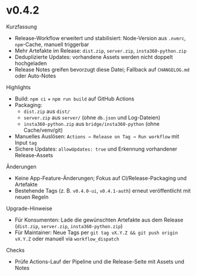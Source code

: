 # v0.4.2

Kurzfassung
- Release-Workflow erweitert und stabilisiert: Node-Version aus `.nvmrc`, `npm`-Cache, manuell triggerbar
- Mehr Artefakte im Release: `dist.zip`, `server.zip`, `insta360-python.zip`
- Deduplizierte Updates: vorhandene Assets werden nicht doppelt hochgeladen
- Release Notes greifen bevorzugt diese Datei; Fallback auf `CHANGELOG.md` oder Auto-Notes

Highlights
- Build: `npm ci` + `npm run build` auf GitHub Actions
- Packaging:
  - `dist.zip` aus `dist/`
  - `server.zip` aus `server/` (ohne `db.json` und Log-Dateien)
  - `insta360-python.zip` aus `bridge/insta360-python` (ohne Cache/venv/git)
- Manuelles Auslösen: `Actions → Release on Tag → Run workflow` mit Input `tag`
- Sichere Updates: `allowUpdates: true` und Erkennung vorhandener Release-Assets

Änderungen
- Keine App-Feature-Änderungen; Fokus auf CI/Release-Packaging und Artefakte
- Bestehende Tags (z. B. `v0.4.0-ui`, `v0.4.1-auth`) erneut veröffentlicht mit neuen Regeln

Upgrade-Hinweise
- Für Konsumenten: Lade die gewünschten Artefakte aus dem Release (`dist.zip`, `server.zip`, `insta360-python.zip`)
- Für Maintainer: Neue Tags per `git tag vX.Y.Z && git push origin vX.Y.Z` oder manuell via `workflow_dispatch`

Checks
- Prüfe Actions-Lauf der Pipeline und die Release-Seite mit Assets und Notes